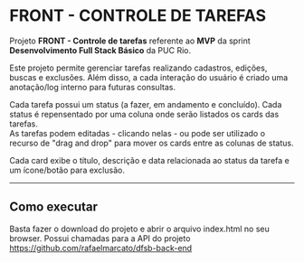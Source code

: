 # FRONT - CONTROLE DE TAREFAS

Projeto **FRONT - Controle de tarefas** referente ao **MVP** da sprint **Desenvolvimento Full Stack Básico** da PUC Rio.

Este projeto permite gerenciar tarefas realizando cadastros, edições, buscas e exclusões. Além disso, a cada interação do usuário é criado
uma anotação/log interno para futuras consultas. 

Cada tarefa possui um status (a fazer, em andamento e concluído). Cada status é repensentado por uma coluna onde serão listados os cards das tarefas.<br> 
As tarefas podem editadas - clicando nelas - ou pode ser utilizado o recurso de "drag and drop" para mover os cards entre as colunas de status.

Cada card exibe o título, descrição e data relacionada ao status da tarefa e um ícone/botão para exclusão. 

---
## Como executar

Basta fazer o download do projeto e abrir o arquivo index.html no seu browser.
Possui chamadas para a API do projeto https://github.com/rafaelmarcato/dfsb-back-end
